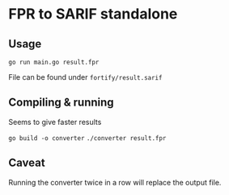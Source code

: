 # FPR to SARIF standalone

## Usage

`go run main.go result.fpr`

File can be found under `fortify/result.sarif`

## Compiling & running 

Seems to give faster results

`go build -o converter`
`./converter result.fpr`

## Caveat

Running the converter twice in a row will replace the output file.
